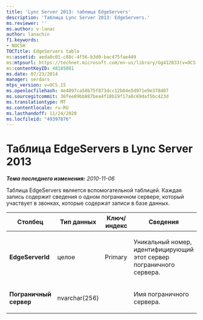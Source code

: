 ```yaml
---
title: 'Lync Server 2013: таблица EdgeServers'
description: 'Таблица Lync Server 2013: EdgeServers.'
ms.reviewer: ''
ms.author: v-lanac
author: lanachin
f1.keywords:
- NOCSH
TOCTitle: EdgeServers table
ms:assetid: aeda8c01-c88c-4f56-b3d0-bac475fae449
ms:mtpsurl: https://technet.microsoft.com/en-us/library/Gg412833(v=OCS.15)
ms:contentKeyID: 48185081
ms.date: 07/23/2014
manager: serdars
mtps_version: v=OCS.15
ms.openlocfilehash: 4e4097ca58b75f873dcc12b84e5d971e9e378d07
ms.sourcegitcommit: 36fee89bb887bea4f18b19f17a8c69daf5bc423d
ms.translationtype: MT
ms.contentlocale: ru-RU
ms.lasthandoff: 11/24/2020
ms.locfileid: "49397876"
---
```

# <a name="edgeservers-table-in-lync-server-2013"></a>Таблица EdgeServers в Lync Server 2013

<div data-xmlns="http://www.w3.org/1999/xhtml">

<div class="topic" data-xmlns="http://www.w3.org/1999/xhtml" data-msxsl="urn:schemas-microsoft-com:xslt" data-cs="https://msdn.microsoft.com/">

<div data-asp="https://msdn2.microsoft.com/asp">



</div>

<div id="mainSection">

<div id="mainBody">

<span> </span>

_**Тема последнего изменения:** 2010-11-06_

Таблица EdgeServers является вспомогательной таблицей. Каждая запись содержит сведения о одном пограничном сервере, который участвует в звонках, которые содержат записи в базе данных.


<table>
<colgroup>
<col style="width: 25%" />
<col style="width: 25%" />
<col style="width: 25%" />
<col style="width: 25%" />
</colgroup>
<thead>
<tr class="header">
<th>Столбец</th>
<th>Тип данных</th>
<th>Ключ/индекс</th>
<th>Сведения</th>
</tr>
</thead>
<tbody>
<tr class="odd">
<td><p><strong>EdgeServerId</strong></p></td>
<td><p>целое</p></td>
<td><p>Primary</p></td>
<td><p>Уникальный номер, идентифицирующий этот сервер пограничного сервера.</p></td>
</tr>
<tr class="even">
<td><p><strong>Пограничный сервер</strong></p></td>
<td><p>nvarchar(256)</p></td>
<td><p> </p></td>
<td><p>Имя пограничного сервера.</p></td>
</tr>
</tbody>
</table>


</div>

<span> </span>

</div>

</div>

</div>

